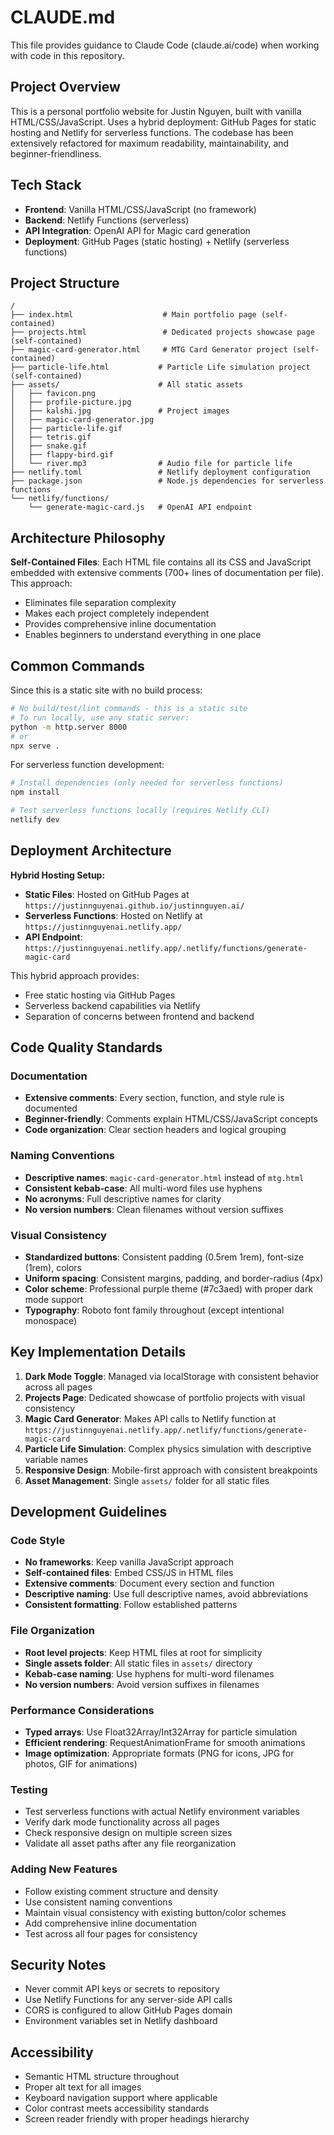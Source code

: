 # CLAUDE.md

This file provides guidance to Claude Code (claude.ai/code) when working with code in this repository.

## Project Overview

This is a personal portfolio website for Justin Nguyen, built with vanilla HTML/CSS/JavaScript. Uses a hybrid deployment: GitHub Pages for static hosting and Netlify for serverless functions. The codebase has been extensively refactored for maximum readability, maintainability, and beginner-friendliness.

## Tech Stack

- **Frontend**: Vanilla HTML/CSS/JavaScript (no framework)
- **Backend**: Netlify Functions (serverless)
- **API Integration**: OpenAI API for Magic card generation
- **Deployment**: GitHub Pages (static hosting) + Netlify (serverless functions)

## Project Structure

```
/
├── index.html                    # Main portfolio page (self-contained)
├── projects.html                 # Dedicated projects showcase page (self-contained)
├── magic-card-generator.html     # MTG Card Generator project (self-contained)
├── particle-life.html           # Particle Life simulation project (self-contained)
├── assets/                      # All static assets
│   ├── favicon.png
│   ├── profile-picture.jpg
│   ├── kalshi.jpg               # Project images
│   ├── magic-card-generator.jpg
│   ├── particle-life.gif
│   ├── tetris.gif
│   ├── snake.gif
│   ├── flappy-bird.gif
│   └── river.mp3                # Audio file for particle life
├── netlify.toml                 # Netlify deployment configuration
├── package.json                 # Node.js dependencies for serverless functions
└── netlify/functions/
    └── generate-magic-card.js   # OpenAI API endpoint
```

## Architecture Philosophy

**Self-Contained Files**: Each HTML file contains all its CSS and JavaScript embedded with extensive comments (700+ lines of documentation per file). This approach:
- Eliminates file separation complexity
- Makes each project completely independent
- Provides comprehensive inline documentation
- Enables beginners to understand everything in one place

## Common Commands

Since this is a static site with no build process:

```bash
# No build/test/lint commands - this is a static site
# To run locally, use any static server:
python -m http.server 8000
# or
npx serve .
```

For serverless function development:
```bash
# Install dependencies (only needed for serverless functions)
npm install

# Test serverless functions locally (requires Netlify CLI)
netlify dev
```

## Deployment Architecture

**Hybrid Hosting Setup:**
- **Static Files**: Hosted on GitHub Pages at `https://justinnguyenai.github.io/justinnguyen.ai/`
- **Serverless Functions**: Hosted on Netlify at `https://justinnguyenai.netlify.app/`
- **API Endpoint**: `https://justinnguyenai.netlify.app/.netlify/functions/generate-magic-card`

This hybrid approach provides:
- Free static hosting via GitHub Pages
- Serverless backend capabilities via Netlify
- Separation of concerns between frontend and backend

## Code Quality Standards

### Documentation
- **Extensive comments**: Every section, function, and style rule is documented
- **Beginner-friendly**: Comments explain HTML/CSS/JavaScript concepts
- **Code organization**: Clear section headers and logical grouping

### Naming Conventions
- **Descriptive names**: `magic-card-generator.html` instead of `mtg.html`
- **Consistent kebab-case**: All multi-word files use hyphens
- **No acronyms**: Full descriptive names for clarity
- **No version numbers**: Clean filenames without version suffixes

### Visual Consistency
- **Standardized buttons**: Consistent padding (0.5rem 1rem), font-size (1rem), colors
- **Uniform spacing**: Consistent margins, padding, and border-radius (4px)
- **Color scheme**: Professional purple theme (#7c3aed) with proper dark mode support
- **Typography**: Roboto font family throughout (except intentional monospace)

## Key Implementation Details

1. **Dark Mode Toggle**: Managed via localStorage with consistent behavior across all pages
2. **Projects Page**: Dedicated showcase of portfolio projects with visual consistency
3. **Magic Card Generator**: Makes API calls to Netlify function at `https://justinnguyenai.netlify.app/.netlify/functions/generate-magic-card`
4. **Particle Life Simulation**: Complex physics simulation with descriptive variable names
5. **Responsive Design**: Mobile-first approach with consistent breakpoints
6. **Asset Management**: Single `assets/` folder for all static files

## Development Guidelines

### Code Style
- **No frameworks**: Keep vanilla JavaScript approach
- **Self-contained files**: Embed CSS/JS in HTML files
- **Extensive comments**: Document every section and function
- **Descriptive naming**: Use full descriptive names, avoid abbreviations
- **Consistent formatting**: Follow established patterns

### File Organization
- **Root level projects**: Keep HTML files at root for simplicity
- **Single assets folder**: All static files in `assets/` directory
- **Kebab-case naming**: Use hyphens for multi-word filenames
- **No version numbers**: Avoid version suffixes in filenames

### Performance Considerations
- **Typed arrays**: Use Float32Array/Int32Array for particle simulation
- **Efficient rendering**: RequestAnimationFrame for smooth animations
- **Image optimization**: Appropriate formats (PNG for icons, JPG for photos, GIF for animations)

### Testing
- Test serverless functions with actual Netlify environment variables
- Verify dark mode functionality across all pages
- Check responsive design on multiple screen sizes
- Validate all asset paths after any file reorganization

### Adding New Features
- Follow existing comment structure and density
- Use consistent naming conventions
- Maintain visual consistency with existing button/color schemes
- Add comprehensive inline documentation
- Test across all four pages for consistency

## Security Notes
- Never commit API keys or secrets to repository
- Use Netlify Functions for any server-side API calls
- CORS is configured to allow GitHub Pages domain
- Environment variables set in Netlify dashboard

## Accessibility
- Semantic HTML structure throughout
- Proper alt text for all images
- Keyboard navigation support where applicable
- Color contrast meets accessibility standards
- Screen reader friendly with proper headings hierarchy